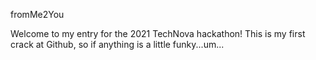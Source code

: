 fromMe2You

Welcome to my entry for the 2021 TechNova hackathon! This is my first crack at Github, so if anything is a little funky...um...
